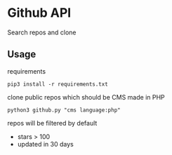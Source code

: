 # Github API

Search repos and clone


## Usage

requirements
```
pip3 install -r requirements.txt
```

clone public repos which should be CMS made in PHP
```
python3 github.py "cms language:php"
```

repos will be filtered by default
- stars > 100
- updated in 30 days
